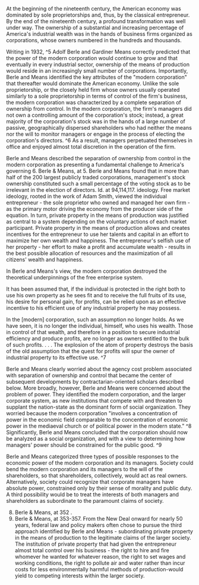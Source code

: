 
At the beginning of the nineteenth century, the American economy was dominated by sole proprietorships and, thus, by the classical entrepreneur. By the end of the nineteenth century, a profound transformation was well under way. The ownership of a substantial and increasing percentage of America's industrial wealth was in the hands of business firms organized as corporations, whose owners numbered in the hundreds and thousands.

Writing in 1932, ^5 Adolf Berle and Gardiner Means correctly predicted that the power of the modern corporation would continue to grow and that eventually in every industrial sector, ownership of the means of production would reside in an increasingly small number of corporations. Importantly, Berle and Means identified the key attributes of the "modern corporation" that thereafter would dominate the American economy. Unlike the sole proprietorship, or the closely held firm whose owners usually operated similarly to a sole proprietorship in terms of control of the firm's business, the modern corporation was characterized by a complete separation of ownership from control. In the modern corporation, the firm's managers did not own a controlling amount of the corporation's stock; instead, a great majority of the corporation's stock was in the hands of a large number of passive, geographically dispersed shareholders who had neither the means nor the will to monitor managers or engage in the process of electing the corporation's directors. ^6 As a result, managers perpetuated themselves in office and enjoyed almost total discretion in the operation of the firm.

Berle and Means described the separation of ownership from control in the modern corporation as presenting a fundamental challenge to America's governing 6. Berle \& Means, at 5. Berle and Means found that in more than half of the 200 largest publicly traded corporations, management's stock ownership constituted such a small percentage of the voting stock as to be irrelevant in the election of directors. Id. at 94,114,117.
ideology. Free market ideology, rooted in the work of Adam Smith, viewed the individual entrepreneur - the sole proprietor who owned and managed her own firm - as the primary motor driving the economy from the producer side of the equation. In turn, private property in the means of production was justified as central to a system depending on the voluntary actions of each market participant. Private property in the means of production allows and creates incentives for the entrepreneur to use her talents and capital in an effort to maximize her own wealth and happiness. The entrepreneur's selfish use of her property - her effort to make a profit and accumulate wealth - results in the best possible allocation of resources and the maximization of all citizens' wealth and happiness.

In Berle and Means's view, the modern corporation destroyed the theoretical underpinnings of the free enterprise system.

It has been assumed that, if the individual is protected in the right both to use his own property as he sees fit and to receive the full fruits of its use, his desire for personal gain, for profits, can be relied upon as an effective incentive to his efficient use of any industrial property he may possess.

In the [modern] corporation, such an assumption no longer holds. As we have seen, it is no longer the individual, himself, who uses his wealth. Those in control of that wealth, and therefore in a position to secure industrial efficiency and produce profits, are no longer as owners entitled to the bulk of such profits. . . . The explosion of the atom of property destroys the basis of the old assumption that the quest for profits will spur the owner of industrial property to its effective use. ^7

Berle and Means clearly worried about the agency cost problem associated with separation of ownership and control that became the center of subsequent developments by contractarian-oriented scholars described below. More broadly, however, Berle and Means were concerned about the problem of power. They identified the modern corporation, and the larger corporate system, as new institutions that compete with and threaten to supplant the nation-state as the dominant form of social organization. They worried because the modern corporation "involves a concentration of power in the economic field comparable to the concentration of economic power in the mediaeval church or of political power in the modern state." ^8 Significantly, Berle and Means concluded that the corporation should now be analyzed as a social organization, and with a view to determining how managers' power should be constrained for the public good. ^9

Berle and Means categorized three types of possible responses to the economic power of the modern corporation and its managers. Society could bend the modern corporation and its managers to the will of the shareholders, so that shareholders, collectively, would act as real owners. Alternatively, society could recognize that corporate managers have absolute power, constrained only by their sense of morality and public duty. A third possibility would be to treat the interests of both managers and shareholders as subordinate to the paramount claims of society.

8. Berle \& Means, at 352 .
9. Berle \& Means, at 353-357.
From the New Deal onward for nearly 50 years, federal law and policy makers often chose to pursue the third approach identified by Berle and Means - subordinating private property in the means of production to the legitimate claims of the larger society. The institution of private property that had given the entrepreneur almost total control over his business - the right to hire and fire whomever he wanted for whatever reason, the right to set wages and working conditions, the right to pollute air and water rather than incur costs for less environmentally harmful methods of production-would yield to competing interests within the larger society.


[^0]: 5. Adolf A. Berle Jr. \& Gardiner C. Means, The Modern Corporation and Private Property 340-341 (Macmillan, 1932) (hereinafter "Berle \& Means").
[^0]: 7. Berle \& Means, at 8-9.